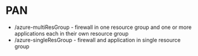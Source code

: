 # PAN

* /azure-multiResGroup - firewall in one resource group and one or more applications each in their own resource group
* /azure-singleResGroup - firewall and application in single resource group
